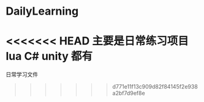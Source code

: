 # DailyLearning
<<<<<<< HEAD
主要是日常练习项目  lua  C# unity  都有
=======
日常学习文件
>>>>>>> d771e11f13c909d82f84145f2e938a2bf7d9ef8e
